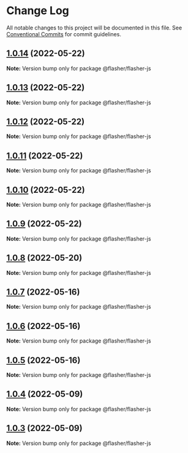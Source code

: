 # Change Log

All notable changes to this project will be documented in this file.
See [Conventional Commits](https://conventionalcommits.org) for commit guidelines.

## [1.0.14](https://github.com/php-flasher/flasher-js/compare/v1.0.13...v1.0.14) (2022-05-22)

**Note:** Version bump only for package @flasher/flasher-js

## [1.0.13](https://github.com/php-flasher/flasher-js/compare/v1.0.12...v1.0.13) (2022-05-22)

**Note:** Version bump only for package @flasher/flasher-js

## [1.0.12](https://github.com/php-flasher/flasher-js/compare/v1.0.11...v1.0.12) (2022-05-22)

**Note:** Version bump only for package @flasher/flasher-js

## [1.0.11](https://github.com/php-flasher/flasher-js/compare/v1.0.10...v1.0.11) (2022-05-22)

**Note:** Version bump only for package @flasher/flasher-js

## [1.0.10](https://github.com/php-flasher/flasher-js/compare/v1.0.9...v1.0.10) (2022-05-22)

**Note:** Version bump only for package @flasher/flasher-js

## [1.0.9](https://github.com/php-flasher/flasher-js/compare/v1.0.8...v1.0.9) (2022-05-22)

**Note:** Version bump only for package @flasher/flasher-js

## [1.0.8](https://github.com/php-flasher/flasher-js/compare/v1.0.7...v1.0.8) (2022-05-20)

**Note:** Version bump only for package @flasher/flasher-js

## [1.0.7](https://github.com/php-flasher/flasher-js/compare/v1.0.6...v1.0.7) (2022-05-16)

**Note:** Version bump only for package @flasher/flasher-js

## [1.0.6](https://github.com/php-flasher/flasher-js/compare/v1.0.5...v1.0.6) (2022-05-16)

**Note:** Version bump only for package @flasher/flasher-js

## [1.0.5](https://github.com/php-flasher/flasher-js/compare/v1.0.4...v1.0.5) (2022-05-16)

**Note:** Version bump only for package @flasher/flasher-js

## [1.0.4](https://github.com/php-flasher/flasher-js/compare/v1.0.3...v1.0.4) (2022-05-09)

**Note:** Version bump only for package @flasher/flasher-js

## [1.0.3](https://github.com/php-flasher/flasher-js/compare/v1.0.2...v1.0.3) (2022-05-09)

**Note:** Version bump only for package @flasher/flasher-js
